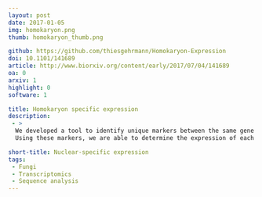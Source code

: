 ```yaml
---
layout: post
date: 2017-01-05
img: homokaryon.png
thumb: homokaryon_thumb.png

github: https://github.com/thiesgehrmann/Homokaryon-Expression
doi: 10.1101/141689
article: http://www.biorxiv.org/content/early/2017/07/04/141689
oa: 0
arxiv: 1
highlight: 0
software: 1

title: Homokaryon specific expression
description:
 - >
  We developed a tool to identify unique markers between the same gene in two homokaryons.
  Using these markers, we are able to determine the expression of each nuclear type in a heterokaryon.

short-title: Nuclear-specific expression
tags:
 - Fungi
 - Transcriptomics
 - Sequence analysis
---
```

